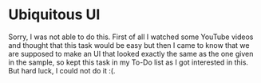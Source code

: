 # Ubiquitous UI

Sorry, I was not able to do this. First of all I watched some YouTube videos and thought that this task would be easy but then I came to know that we are supposed to make an UI that looked exactly the same as the one given in the sample, so kept this task in my To-Do list as I got interested in this. But hard luck, I could not do it :(.
